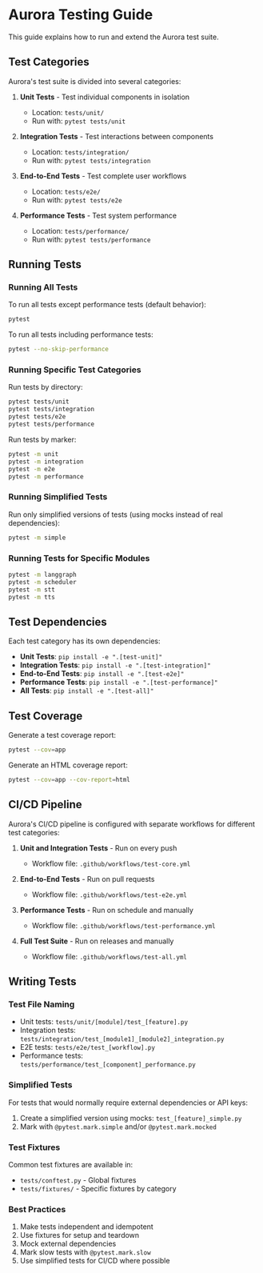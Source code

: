 # Aurora Testing Guide

This guide explains how to run and extend the Aurora test suite.

## Test Categories

Aurora's test suite is divided into several categories:

1. **Unit Tests** - Test individual components in isolation
   - Location: `tests/unit/`
   - Run with: `pytest tests/unit`

2. **Integration Tests** - Test interactions between components
   - Location: `tests/integration/`
   - Run with: `pytest tests/integration`

3. **End-to-End Tests** - Test complete user workflows
   - Location: `tests/e2e/`
   - Run with: `pytest tests/e2e`

4. **Performance Tests** - Test system performance
   - Location: `tests/performance/`
   - Run with: `pytest tests/performance`

## Running Tests

### Running All Tests

To run all tests except performance tests (default behavior):
```bash
pytest
```

To run all tests including performance tests:
```bash
pytest --no-skip-performance
```

### Running Specific Test Categories

Run tests by directory:
```bash
pytest tests/unit
pytest tests/integration
pytest tests/e2e
pytest tests/performance
```

Run tests by marker:
```bash
pytest -m unit
pytest -m integration
pytest -m e2e
pytest -m performance
```

### Running Simplified Tests

Run only simplified versions of tests (using mocks instead of real dependencies):
```bash
pytest -m simple
```

### Running Tests for Specific Modules

```bash
pytest -m langgraph
pytest -m scheduler
pytest -m stt
pytest -m tts
```

## Test Dependencies

Each test category has its own dependencies:

- **Unit Tests**: `pip install -e ".[test-unit]"`
- **Integration Tests**: `pip install -e ".[test-integration]"`
- **End-to-End Tests**: `pip install -e ".[test-e2e]"`
- **Performance Tests**: `pip install -e ".[test-performance]"`
- **All Tests**: `pip install -e ".[test-all]"`

## Test Coverage

Generate a test coverage report:
```bash
pytest --cov=app
```

Generate an HTML coverage report:
```bash
pytest --cov=app --cov-report=html
```

## CI/CD Pipeline

Aurora's CI/CD pipeline is configured with separate workflows for different test categories:

1. **Unit and Integration Tests** - Run on every push
   - Workflow file: `.github/workflows/test-core.yml`

2. **End-to-End Tests** - Run on pull requests
   - Workflow file: `.github/workflows/test-e2e.yml`

3. **Performance Tests** - Run on schedule and manually
   - Workflow file: `.github/workflows/test-performance.yml`

4. **Full Test Suite** - Run on releases and manually
   - Workflow file: `.github/workflows/test-all.yml`

## Writing Tests

### Test File Naming

- Unit tests: `tests/unit/[module]/test_[feature].py`
- Integration tests: `tests/integration/test_[module1]_[module2]_integration.py`
- E2E tests: `tests/e2e/test_[workflow].py`
- Performance tests: `tests/performance/test_[component]_performance.py`

### Simplified Tests

For tests that would normally require external dependencies or API keys:

1. Create a simplified version using mocks: `test_[feature]_simple.py`
2. Mark with `@pytest.mark.simple` and/or `@pytest.mark.mocked`

### Test Fixtures

Common test fixtures are available in:
- `tests/conftest.py` - Global fixtures
- `tests/fixtures/` - Specific fixtures by category

### Best Practices

1. Make tests independent and idempotent
2. Use fixtures for setup and teardown
3. Mock external dependencies
4. Mark slow tests with `@pytest.mark.slow`
5. Use simplified tests for CI/CD where possible
